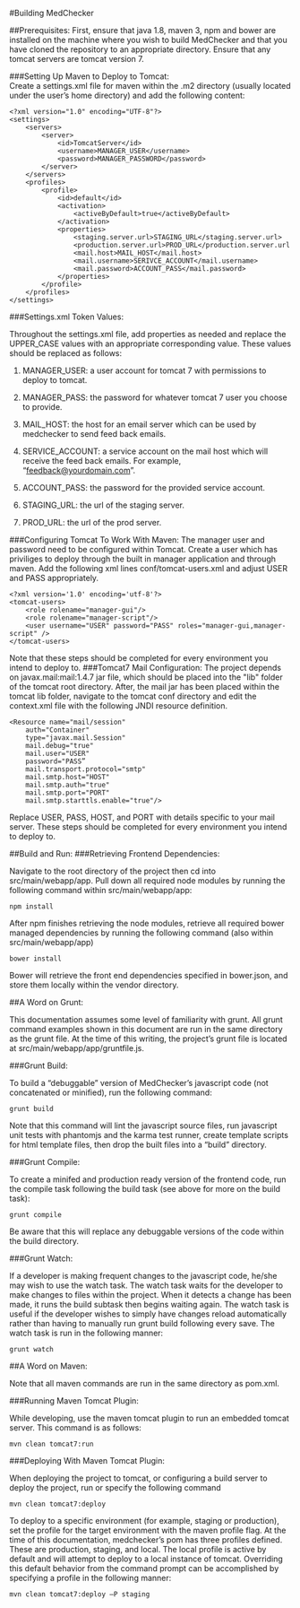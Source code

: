 #Building MedChecker 

##Prerequisites: 
First, ensure that java 1.8, maven 3, npm and bower are installed on the machine where you wish to build MedChecker and that you have cloned the repository to an appropriate directory.  Ensure that any tomcat servers are tomcat version 7.

###Setting Up Maven to Deploy to Tomcat:   
Create a settings.xml file for maven within the .m2 directory (usually located under the user’s home directory) and add the following content: 

```
<?xml version="1.0" encoding="UTF-8"?> 
<settings> 
    <servers> 
        <server> 
            <id>TomcatServer</id> 
            <username>MANAGER_USER</username> 
            <password>MANAGER_PASSWORD</password> 
        </server> 
    </servers> 
    <profiles> 
        <profile> 
            <id>default</id> 
            <activation> 
                <activeByDefault>true</activeByDefault> 
            </activation> 
            <properties> 
                <staging.server.url>STAGING_URL</staging.server.url> 
                <production.server.url>PROD_URL</production.server.url 
                <mail.host>MAIL_HOST</mail.host> 
                <mail.username>SERIVCE_ACCOUNT</mail.username> 
                <mail.password>ACCOUNT_PASS</mail.password> 
            </properties> 
        </profile> 
    </profiles> 
</settings> 
``` 
 
###Settings.xml Token Values: 
 
Throughout the settings.xml file, add properties as needed and replace the UPPER_CASE values with an appropriate corresponding value.  These values should be replaced as follows: 
 
1. MANAGER_USER: a user account for tomcat 7 with permissions to deploy to tomcat. 

2. MANAGER_PASS: the password for whatever tomcat 7 user you choose to provide. 

3. MAIL_HOST: the host for an email server which can be used by medchecker to send feed back  emails. 

4. SERVICE_ACCOUNT: a service account on the mail host which will receive the feed back emails.  For example, “feedback@yourdomain.com”. 

5. ACCOUNT_PASS: the password for the provided service account. 

6. STAGING_URL: the url of the staging server. 

7. PROD_URL: the url of the prod server. 
 
###Configuring Tomcat To Work With Maven:
The manager user and password need to be configured within Tomcat.  Create a user which has priviliges to deploy through the built in manager application and through maven.  Add the following xml lines conf/tomcat-users.xml and adjust USER and PASS appropriately.
```
<?xml version='1.0' encoding='utf-8'?>
<tomcat-users>
	<role rolename="manager-gui"/>
	<role rolename="manager-script"/>
	<user username="USER" password="PASS" roles="manager-gui,manager-script" />
</tomcat-users>
```
Note that these steps should be completed for every environment you intend to deploy to.
###Tomcat7 Mail Configuration: 
The project depends on javax.mail:mail:1.4.7 jar file, which should be placed into the "lib" folder of the tomcat root directory.  After, the mail jar has been placed within the tomcat lib folder, navigate to the tomcat conf directory and edit the context.xml file with the following JNDI resource definition.  

```
<Resource name="mail/session" 
    auth="Container" 
    type="javax.mail.Session" 
    mail.debug="true" 
    mail.user="USER" 
    password="PASS” 
    mail.transport.protocol="smtp" 
    mail.smtp.host="HOST" 
    mail.smtp.auth="true" 
    mail.smtp.port="PORT" 
    mail.smtp.starttls.enable="true"/> 
``` 
Replace USER, PASS, HOST, and PORT with details specific to your mail server. These steps should be completed for every environment you intend to deploy to.

##Build and Run:
###Retrieving Frontend Dependencies: 

Navigate to the root directory of the project then cd into src/main/webapp/app.  Pull down all required node modules by running the following command within src/main/webapp/app: 

```
npm install
```

After npm finishes retrieving the node modules, retrieve all required bower managed dependencies by running the following command (also within src/main/webapp/app) 

 
```
bower install 
```
 
Bower will retrieve the front end dependencies specified in bower.json, and store them locally within the vendor directory. 

##A Word on Grunt: 

This documentation assumes some level of familiarity with grunt.  All grunt command examples shown in this document are run in the same directory as the grunt file.  At the time of this writing, the project’s grunt file is located at src/main/webapp/app/gruntfile.js. 

###Grunt Build: 

To build a “debuggable” version of MedChecker’s javascript code (not concatenated or minified), run the following command: 

```
grunt build 
```

Note that this command will lint the javascript source files, run javascript unit tests with phantomjs and the karma test runner, create template scripts for html template files, then drop the built files into a “build” directory. 

###Grunt Compile: 

To create a minifed and production ready version of the frontend code, run the compile task following the build task (see above for more on the build task): 

```
grunt compile 
```

Be aware that this will replace any debuggable versions of the code within the build directory.  

###Grunt Watch: 

If a developer is making frequent changes to the javascript code, he/she may wish to use the watch task.  The watch task waits for the developer to make changes to files within the project.  When it detects a change has been made, it runs the build subtask then begins waiting again.  The watch task is useful if the developer wishes to simply have changes reload automatically rather than having to manually run grunt build following every save.  The watch task is run in the following manner: 

```
grunt watch 
```
##A Word on Maven: 

Note that all maven commands are run in the same directory as pom.xml. 

###Running Maven Tomcat Plugin: 
 
While developing, use the maven tomcat plugin to run an embedded tomcat server.  This command is as follows: 
```
mvn clean tomcat7:run 
``` 
 
###Deploying With Maven Tomcat Plugin: 
 
When deploying the project to tomcat, or configuring a build server to deploy the project, run or specify the following command 
``` 
mvn clean tomcat7:deploy  
``` 

To deploy to a specific environment (for example, staging or production), set the profile for the target environment with the maven profile flag.  At the time of this documentation, medchecker’s pom has three profiles defined.  These are production, staging, and local.  The local profile is active by default and will attempt to deploy to a local instance of tomcat.  Overriding this default behavior from the command prompt can be accomplished by specifying a profile in the following manner: 

```
mvn clean tomcat7:deploy –P staging 
``` 